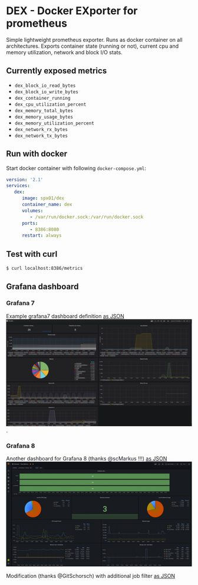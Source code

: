# DEX - Docker EXporter for prometheus

Simple lightweight prometheus exporter. Runs as docker container on all architectures.
Exports container state (running or not), current cpu and memory utilization, network and block I/O stats.

## Currently exposed metrics

- `dex_block_io_read_bytes`
- `dex_block_io_write_bytes`
- `dex_container_running`
- `dex_cpu_utilization_percent`
- `dex_memory_total_bytes`
- `dex_memory_usage_bytes`
- `dex_memory_utilization_percent`
- `dex_network_rx_bytes`
- `dex_network_tx_bytes`

## Run with docker
Start docker container with following `docker-compose.yml`:
```yml
version: '2.1'
services:
   dex:
      image: spx01/dex
      container_name: dex
      volumes:
         - /var/run/docker.sock:/var/run/docker.sock
      ports:
         - 8386:8080
      restart: always
```

## Test with curl
```
$ curl localhost:8386/metrics
```

## Grafana dashboard

### Grafana 7

Example grafana7 dashboard definition [as JSON](grafana7.json)
![grafana-dashboard](grafana7-dashboard.png).

### Grafana 8

Another dashboard for Grafana 8 (thanks @scMarkus !!!) [as JSON](grafana8.json)
![grafana-dashboard](grafana8-dashboard.png)

Modification (thanks @GitSchorsch) with additional job filter [as JSON](grafana8_2.json)